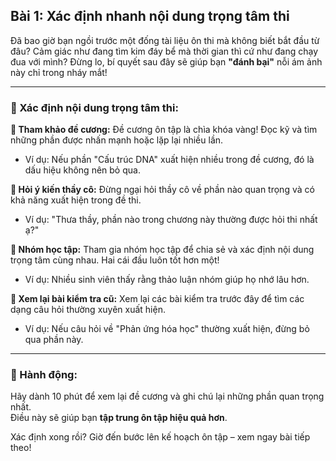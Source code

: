 ## Bài 1: Xác định nhanh nội dung trọng tâm thi

Đã bao giờ bạn ngồi trước một đống tài liệu ôn thi mà không biết bắt đầu từ đâu? Cảm giác như đang tìm kim đáy bể mà thời gian thì cứ như đang chạy đua với mình? Đừng lo, bí quyết sau đây sẽ giúp bạn **"đánh bại"** nỗi ám ảnh này chỉ trong nháy mắt!

---

### 📌 Xác định nội dung trọng tâm thi:

**🔹 Tham khảo đề cương:**
Đề cương ôn tập là chìa khóa vàng! Đọc kỹ và tìm những phần được nhấn mạnh hoặc lặp lại nhiều lần.  
- Ví dụ: Nếu phần "Cấu trúc DNA" xuất hiện nhiều trong đề cương, đó là dấu hiệu không nên bỏ qua.

**🔹 Hỏi ý kiến thầy cô:**
Đừng ngại hỏi thầy cô về phần nào quan trọng và có khả năng xuất hiện trong đề thi.  
- Ví dụ: "Thưa thầy, phần nào trong chương này thường được hỏi thi nhất ạ?"

**🔹 Nhóm học tập:**
Tham gia nhóm học tập để chia sẻ và xác định nội dung trọng tâm cùng nhau. Hai cái đầu luôn tốt hơn một!  
- Ví dụ: Nhiều sinh viên thấy rằng thảo luận nhóm giúp họ nhớ lâu hơn.

**🔹 Xem lại bài kiểm tra cũ:**
Xem lại các bài kiểm tra trước đây để tìm các dạng câu hỏi thường xuyên xuất hiện.  
- Ví dụ: Nếu câu hỏi về "Phản ứng hóa học" thường xuất hiện, đừng bỏ qua phần này.

---

### 🚀 Hành động:

Hãy dành 10 phút để xem lại đề cương và ghi chú lại những phần quan trọng nhất.  
Điều này sẽ giúp bạn **tập trung ôn tập hiệu quả hơn**.

Xác định xong rồi? Giờ đến bước lên kế hoạch ôn tập – xem ngay bài tiếp theo!